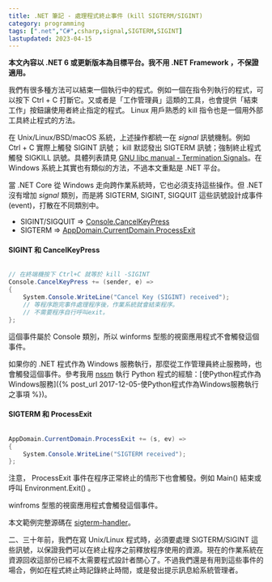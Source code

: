 ```yaml
---
title: .NET 筆記 - 處理程式終止事件 (kill SIGTERM/SIGINT)
category: programming
tags: [".net","C#",csharp,signal,SIGTERM,SIGINT]
lastupdated: 2023-04-15
---
```


**本文內容以 .NET 6 或更新版本為目標平台。我不用 .NET Framework ，不保證適用。**

我們有很多種方法可以結束一個執行中的程式。例如一個在指令列執行的程式，可以按下 Ctrl + C 打斷它。又或者是「工作管理員」這類的工具，也會提供「結束工作」按鈕讓使用者終止指定的程式。 Linux 用戶熟悉的 kill 指令也是一個用外部工具終止程式的方法。

在 Unix/Linux/BSD/macOS 系統，上述操作都統一在 *signal* 訊號機制。例如 Ctrl + C 實際上觸發 SIGINT 訊號； kill 默認發出 SIGTERM 訊號；強制終止程式觸發 SIGKILL 訊號。具體列表請見 [GNU libc manual - Termination Signals](https://www.gnu.org/software/libc/manual/html_node/Termination-Signals.html)。在 Windows 系統上其實也有類似的方法，不過本文重點是 .NET 平台。

<!--more-->

當 .NET Core 從 Windows 走向跨作業系統時，它也必須支持這些操作。但 .NET 沒有增加 *signal* 類別，而是將 SIGTERM, SIGINT, SIGQUIT 這些訊號設計成事件(event)，打散在不同類別中。

* SIGINT/SIGQUIT => [Console.CancelKeyPress](https://docs.microsoft.com/zh-tw/dotnet/api/system.console.cancelkeypress)
* SIGTERM => [AppDomain.CurrentDomain.ProcessExit](https://docs.microsoft.com/zh-tw/dotnet/api/system.appdomain.processexit)

#### SIGINT 和 CancelKeyPress

```csharp

// 在終端機按下 Ctrl+C 就等於 kill -SIGINT
Console.CancelKeyPress += (sender, e) =>
{
    System.Console.WriteLine("Cancel Key (SIGINT) received");
    // 等程序跑完事件處理程序後，作業系統就會結束程序。
    // 不需要程序自行呼叫exit。
};

```

這個事件屬於 Console 類別，所以 winforms 型態的視窗應用程式不會觸發這個事件。

如果你的 .NET 程式作為 Windows 服務執行，那麼從工作管理員終止服務時，也會觸發這個事件。參考我用 [nssm](https://nssm.cc/) 執行 Python 程式的經驗：[使Python程式作為Windows服務]({% post_url 2017-12-05-使Python程式作為Windows服務執行之事項 %})。

#### SIGTERM 和 ProcessExit

```csharp

AppDomain.CurrentDomain.ProcessExit += (s, ev) =>
{
    System.Console.WriteLine("SIGTERM received");
};

```

注意， ProcessExit 事件在程序正常終止的情形下也會觸發。例如 Main() 結束或呼叫 Environment.Exit() 。

winfroms 型態的視窗應用程式會觸發這個事件。

本文範例完整源碼在 [sigterm-handler](https://github.com/shirock/rocksources/tree/master/dotnet-core-example/sigterm-sigquit-handler)。

二、三十年前，我們在寫 Unix/Linux 程式時，必須要處理 SIGTERM/SIGINT 這些訊號，以保證我們可以在終止程序之前釋放程序使用的資源。現在的作業系統在資源回收這部份已經不太需要程式設計者關心了。不過我們還是有用到這些事件的場合，例如在程式終止時記錄終止時間，或是發出提示訊息給系統管理者。
